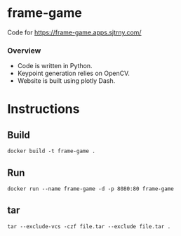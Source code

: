 # frame-game

Code for https://frame-game.apps.sjtrny.com/

### Overview

- Code is written in Python.
- Keypoint generation relies on OpenCV.
- Website is built using plotly Dash.

# Instructions

## Build

`docker build -t frame-game .`

## Run

`docker run --name frame-game -d -p 8080:80 frame-game`

## tar

`tar --exclude-vcs -czf file.tar --exclude file.tar .`

